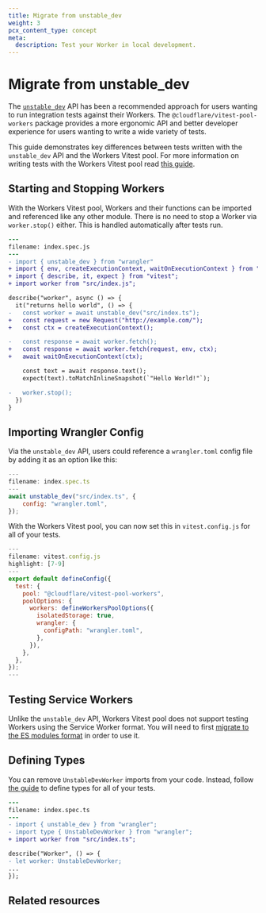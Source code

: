 ```yaml
---
title: Migrate from unstable_dev
weight: 3
pcx_content_type: concept
meta:
  description: Test your Worker in local development.
---
```


# Migrate from unstable_dev

The [`unstable_dev`](/workers/wrangler/api/#unstable_dev) API has been a recommended approach for users wanting to run integration tests against their Workers. The `@cloudflare/vitest-pool-workers` package provides a more ergonomic API and better developer experience for users wanting to write a wide variety of tests.

This guide demonstrates key differences between tests written with the `unstable_dev` API and the Workers Vitest pool. For more information on writing tests with the Workers Vitest pool read [this guide](/workers/testing/vitest/get-started/write-your-first-test/).

## Starting and Stopping Workers

With the Workers Vitest pool, Workers and their functions can be imported and referenced like any other module. There is no need to stop a Worker via `worker.stop()` either. This is handled automatically after tests run.

```diff
---
filename: index.spec.js
---
- import { unstable_dev } from "wrangler"
+ import { env, createExecutionContext, waitOnExecutionContext } from "cloudflare:test";
+ import { describe, it, expect } from "vitest";
+ import worker from "src/index.js";

describe("worker", async () => {
  it("returns hello world", () => {
-   const worker = await unstable_dev("src/index.ts");
+   const request = new Request("http://example.com/");
+   const ctx = createExecutionContext();

-   const response = await worker.fetch();
+   const response = await worker.fetch(request, env, ctx);
+   await waitOnExecutionContext(ctx);

    const text = await response.text();
    expect(text).toMatchInlineSnapshot(`"Hello World!"`);

-   worker.stop();
  })
}
```

## Importing Wrangler Config

Via the `unstable_dev` API, users could reference a `wrangler.toml` config file by adding it as an option like this:

```js
---
filename: index.spec.ts
---
await unstable_dev("src/index.ts", {
  	config: "wrangler.toml",
});
```

With the Workers Vitest pool, you can now set this in `vitest.config.js` for all of your tests.

```js
---
filename: vitest.config.js
highlight: [7-9]
---
export default defineConfig({
  test: {
    pool: "@cloudflare/vitest-pool-workers",
    poolOptions: {
      workers: defineWorkersPoolOptions({
        isolatedStorage: true,
        wrangler: {
          configPath: "wrangler.toml",
        },
      }),
    },
  },
});
---
```

## Testing Service Workers

Unlike the `unstable_dev` API, Workers Vitest pool does not support testing Workers using the Service Worker format. You will need to first [migrate to the ES modules format](/workers/reference/migrate-to-module-workers/) in order to use it.

## Defining Types

You can remove `UnstableDevWorker` imports from your code. Instead, follow [the guide](/workers/testing/vitest/get-started/write-your-first-test/#define-types) to define types for all of your tests.

```diff
---
filename: index.spec.ts
---
- import { unstable_dev } from "wrangler";
- import type { UnstableDevWorker } from "wrangler";
+ import worker from "src/index.ts";

describe("Worker", () => {
- let worker: UnstableDevWorker;
...
});
```

## Related resources
